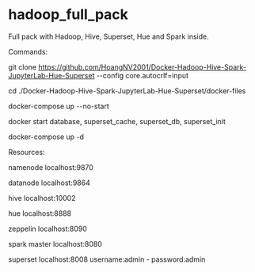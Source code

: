 # hadoop_full_pack
Full pack with Hadoop, Hive, Superset, Hue and Spark inside.

Commands:

git clone https://github.com/HoangNV2001/Docker-Hadoop-Hive-Spark-JupyterLab-Hue-Superset --config core.autocrlf=input

cd ./Docker-Hadoop-Hive-Spark-JupyterLab-Hue-Superset/docker-files

docker-compose up --no-start

docker start database, superset_cache, superset_db, superset_init

docker-compose up -d

Resources:

namenode	localhost:9870	

datanode	localhost:9864
	
hive	localhost:10002
	
hue	localhost:8888
	
zeppelin	localhost:8090
	
spark master	localhost:8080
	
superset	localhost:8008	username:admin - password:admin
